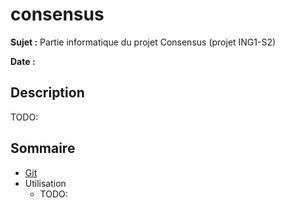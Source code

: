 # consensus

**Sujet :** Partie informatique du projet Consensus (projet ING1-S2)

**Date :**

## Description

TODO:

## Sommaire

* [Git](doc/git.md)
* Utilisation
    * TODO: 